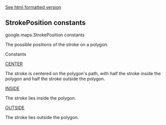 [See html formatted version](https://huasofoundries.github.io/google-maps-documentation/StrokePosition.html)


StrokePosition constants
------------------------

google.maps.StrokePosition constants

The possible positions of the stroke on a polygon.

Constants

[CENTER](#StrokePosition.CENTER)

The stroke is centered on the polygon's path, with half the stroke inside the polygon and half the stroke outside the polygon.

[INSIDE](#StrokePosition.INSIDE)

The stroke lies inside the polygon.

[OUTSIDE](#StrokePosition.OUTSIDE)

The stroke lies outside the polygon.